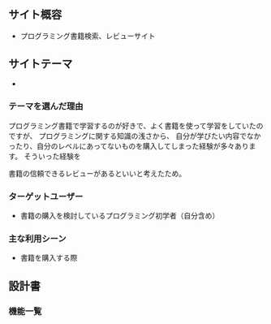 # 

## サイト概容
- プログラミング書籍検索、レビューサイト


## サイトテーマ
- 

### テーマを選んだ理由
プログラミング書籍で学習するのが好きで、よく書籍を使って学習をしていたのですが、
プログラミングに関する知識の浅さから、
自分が学びたい内容でなかったり、自分のレベルにあってないものを購入してしまった経験が多々あります。
そういった経験を


書籍の信頼できるレビューがあるといいと考えたため。

### ターゲットユーザー
- 書籍の購入を検討しているプログラミング初学者（自分含め）

### 主な利用シーン
- 書籍を購入する際

## 設計書


### 機能一覧

